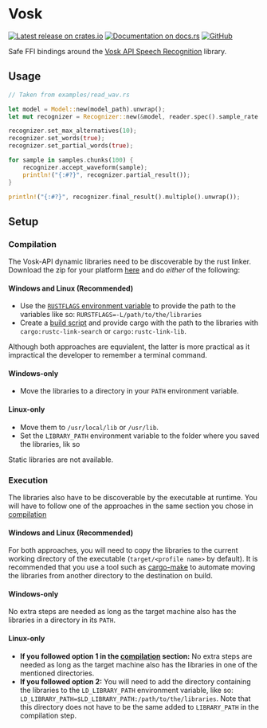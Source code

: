 # Vosk

[![Latest release on crates.io](https://img.shields.io/crates/v/vosk.svg)](https://crates.io/crates/vosk)
[![Documentation on docs.rs](https://docs.rs/vosk/badge.svg)](https://docs.rs/vosk)
[![GitHub](https://img.shields.io/github/license/Bear-03/vosk-rs)](https://github.com/Bear-03/vosk-rs)

Safe FFI bindings around the [Vosk API Speech Recognition](https://github.com/alphacep/vosk-api) library.

## Usage
```rust
// Taken from examples/read_wav.rs

let model = Model::new(model_path).unwrap();
let mut recognizer = Recognizer::new(&model, reader.spec().sample_rate as f32).unwrap();

recognizer.set_max_alternatives(10);
recognizer.set_words(true);
recognizer.set_partial_words(true);

for sample in samples.chunks(100) {
    recognizer.accept_waveform(sample);
    println!("{:#?}", recognizer.partial_result());
}

println!("{:#?}", recognizer.final_result().multiple().unwrap());
```

## Setup

### Compilation

The Vosk-API dynamic libraries need to be discoverable by the rust linker. Download the zip for your platform
[here](https://github.com/alphacep/vosk-api/releases) and do *either* of the following:

#### Windows and Linux (Recommended)

-   Use the [`RUSTFLAGS` environment variable][rust-env-variables] to provide the path to the variables like so:
    `RURSTFLAGS=-L/path/to/the/libraries`
-   Create a [build script][build-script-explanation] and provide cargo with the path to the libraries
    with `cargo:rustc-link-search` or `cargo:rustc-link-lib`.

Although both approaches are equvialent, the latter is more practical as it
impractical the developer to remember a terminal command.

#### Windows-only

-   Move the libraries to a directory in your `PATH` environment variable.

#### Linux-only

-   Move them to `/usr/local/lib` or `/usr/lib`.
-   Set the `LIBRARY_PATH` environment variable to the folder where you saved the libraries, lik so

Static libraries are not available.

### Execution
The libraries also have to be discoverable by the executable at runtime.
You will have to follow one of the approaches in the same section you chose in [compilation](#compilation)

#### Windows and Linux (Recommended)
For both approaches, you will need to copy the libraries to the current working directory of the executable
(`target/<profile name>` by default). It is recommended that you use a tool such as 
[cargo-make](https://sagiegurari.github.io/cargo-make/) to automate moving the libraries
from another directory to the destination on build.

#### Windows-only
No extra steps are needed as long as the target machine also has the libraries in a directory in its `PATH`.

#### Linux-only

-   **If you followed option 1 in the [compilation](#on-linux) section:** No extra steps are needed as long as the
    target machine also has the libraries in one of the mentioned directories.
-   **If you followed option 2:** You will need to add the directory containing the libraries to the
    `LD_LIBRARY_PATH` environment variable, like so: `LD_LIBRARY_PATH=$LD_LIBRARY_PATH:/path/to/the/libraries`.
    Note that this directory does not have to be the same added to `LIBRARY_PATH` in the compilation step.

[build-script-explanation]: https://doc.rust-lang.org/cargo/reference/build-scripts.html
[rust-env-variables]: https://doc.rust-lang.org/cargo/reference/environment-variables.html
